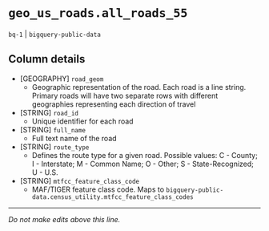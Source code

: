 # `geo_us_roads.all_roads_55`
`bq-1` | `bigquery-public-data`

## Column details
* [GEOGRAPHY] `road_geom`
  - Geographic representation of the road. Each road is a line string. Primary roads will have two separate rows with different geographies representing each direction of travel
* [STRING]    `road_id`
  - Unique identifier for each road
* [STRING]    `full_name`
  - Full text name of the road
* [STRING]    `route_type`
  - Defines the route type for a given road. Possible values: C - County; I - Interstate; M - Common Name; O - Other; S - State-Recognized; U - U.S.
* [STRING]    `mtfcc_feature_class_code`
  - MAF/TIGER feature class code. Maps to `bigquery-public-data.census_utility.mtfcc_feature_class_codes`

-------------------------------------------------------------------------------
*Do not make edits above this line.*
